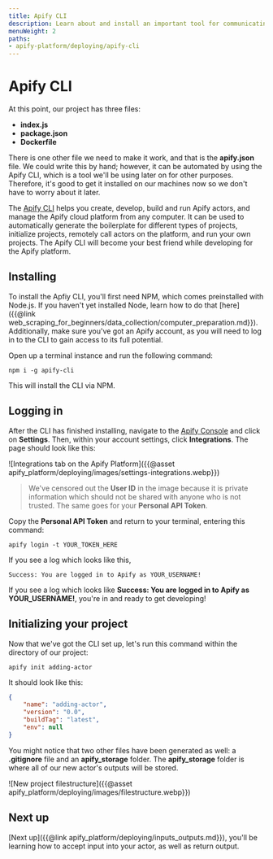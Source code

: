 ```yaml
---
title: Apify CLI
description: Learn about and install an important tool for communicating with your Apify projects and the Apify platform from your terminal - the Apify CLI.
menuWeight: 2
paths:
- apify-platform/deploying/apify-cli
---
```


# [](#the-cli) Apify CLI

At this point, our project has three files:

- **index.js**
- **package.json**
- **Dockerfile**

There is one other file we need to make it work, and that is the **apify.json** file. We could write this by hand; however, it can be automated by using the Apify CLI, which is a tool we'll be using later on for other purposes. Therefore, it's good to get it installed on our machines now so we don't have to worry about it later.

The [Apify CLI](https://docs.apify.com/cli) helps you create, develop, build and run Apify actors, and manage the Apify cloud platform from any computer. It can be used to automatically generate the boilerplate for different types of projects, initialize projects, remotely call actors on the platform, and run your own projects. The Apify CLI will become your best friend while developing for the Apify platform.

## [](#installing) Installing

To install the Apfiy CLI, you'll first need NPM, which comes preinstalled with Node.js. If you haven't yet installed Node, learn how to do that [here]({{@link web_scraping_for_beginners/data_collection/computer_preparation.md}}). Additionally, make sure you've got an Apify account, as you will need to log in to the CLI to gain access to its full potential.

Open up a terminal instance and run the following command:

```shell
npm i -g apify-cli
```

This will install the CLI via NPM.

## [](#logging-in) Logging in

After the CLI has finished installing, navigate to the [Apify Console](https://console.apify.com) and click on **Settings**. Then, within your account settings, click **Integrations**. The page should look like this:

![Integrations tab on the Apify Platform]({{@asset apify_platform/deploying/images/settings-integrations.webp}})

> We've censored out the **User ID** in the image because it is private information which should not be shared with anyone who is not trusted. The same goes for your **Personal API Token**.

Copy the **Personal API Token** and return to your terminal, entering this command:

```shell
apify login -t YOUR_TOKEN_HERE
```

If you see a log which looks like this,

```text
Success: You are logged in to Apify as YOUR_USERNAME!
```

If you see a log which looks like **Success: You are logged in to Apify as YOUR_USERNAME!**, you're in and ready to get developing!

## [](#initializing) Initializing your project

Now that we've got the CLI set up, let's run this command within the directory of our project:

```shell
apify init adding-actor
```

It should look like this:

```JSON
{
    "name": "adding-actor",
    "version": "0.0",
    "buildTag": "latest",
    "env": null
}
```

You might notice that two other files have been generated as well: a **.gitignore** file and an **apify_storage** folder. The **apify_storage** folder is where all of our new actor's outputs will be stored.

![New project filestructure]({{@asset apify_platform/deploying/images/filestructure.webp}})

<!-- Should we still have this? -->
<!-- ## [](#quick-note) Quick note

When you're locally test-running your code in the next lessons, always be sure to use the `apify run` command with the `-p` flag. This `-p` stands for **purge**, which will automatically purge all storages before running the actor again. Now that you have the Apify CLI, you should no longer be using `node FILENAME.js` to run your projects with the Apify SDK. -->

## [](#next) Next up

[Next up]({{@link apify_platform/deploying/inputs_outputs.md}}), you'll be learning how to accept input into your actor, as well as return output.
